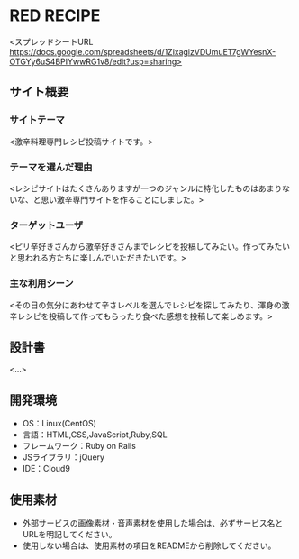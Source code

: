  <h1>RED RECIPE</h1>

<スプレッドシートURL https://docs.google.com/spreadsheets/d/1ZixagizVDUmuET7gWYesnX-OTGYy6uS4BPIYwwRG1v8/edit?usp=sharing>

## サイト概要
### サイトテーマ
<激辛料理専門レシピ投稿サイトです。>

### テーマを選んだ理由
<レシピサイトはたくさんありますが一つのジャンルに特化したものはあまりないな、と思い激辛専門サイトを作ることにしました。>

### ターゲットユーザ
<ピリ辛好きさんから激辛好きさんまでレシピを投稿してみたい。作ってみたいと思われる方たちに楽しんでいただきたいです。>

### 主な利用シーン
<その日の気分にあわせて辛さレベルを選んでレシピを探してみたり、渾身の激辛レシピを投稿して作ってもらったり食べた感想を投稿して楽しめます。>

## 設計書
<...>

## 開発環境
- OS：Linux(CentOS)
- 言語：HTML,CSS,JavaScript,Ruby,SQL
- フレームワーク：Ruby on Rails
- JSライブラリ：jQuery
- IDE：Cloud9

## 使用素材
- 外部サービスの画像素材・音声素材を使用した場合は、必ずサービス名とURLを明記してください。
- 使用しない場合は、使用素材の項目をREADMEから削除してください。